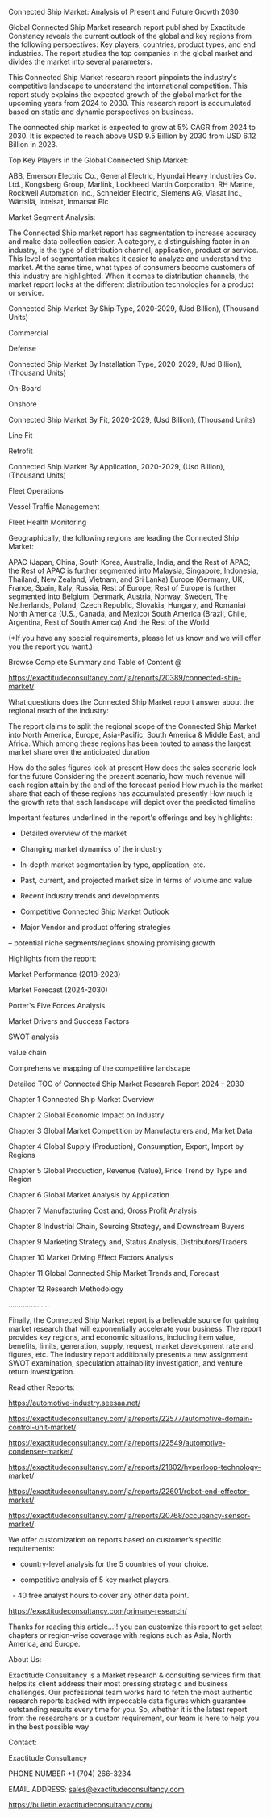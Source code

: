 Connected Ship Market: Analysis of Present and Future Growth 2030

Global Connected Ship Market research report published by Exactitude Constancy reveals the current outlook of the global and key regions from the following perspectives: Key players, countries, product types, and end industries. The report studies the top companies in the global market and divides the market into several parameters.

This Connected Ship Market research report pinpoints the industry's competitive landscape to understand the international competition. This report study explains the expected growth of the global market for the upcoming years from 2024 to 2030. This research report is accumulated based on static and dynamic perspectives on business.

The connected ship market is expected to grow at 5% CAGR from 2024 to 2030. It is expected to reach above USD 9.5 Billion by 2030 from USD 6.12 Billion in 2023.

Top Key Players in the Global Connected Ship Market:

ABB, Emerson Electric Co., General Electric, Hyundai Heavy Industries Co. Ltd., Kongsberg Group, Marlink, Lockheed Martin Corporation, RH Marine, Rockwell Automation Inc., Schneider Electric, Siemens AG, Viasat Inc., Wärtsilä, Intelsat, Inmarsat Plc

Market Segment Analysis:

The Connected Ship market report has segmentation to increase accuracy and make data collection easier. A category, a distinguishing factor in an industry, is the type of distribution channel, application, product or service. This level of segmentation makes it easier to analyze and understand the market. At the same time, what types of consumers become customers of this industry are highlighted. When it comes to distribution channels, the market report looks at the different distribution technologies for a product or service.

Connected Ship Market By Ship Type, 2020-2029, (Usd Billion), (Thousand Units)

Commercial

Defense

Connected Ship Market By Installation Type, 2020-2029, (Usd Billion), (Thousand Units)

On-Board

Onshore

Connected Ship Market By Fit, 2020-2029, (Usd Billion), (Thousand Units)

Line Fit

Retrofit

Connected Ship Market By Application, 2020-2029, (Usd Billion), (Thousand Units)

Fleet Operations

Vessel Traffic Management

Fleet Health Monitoring

Geographically, the following regions are leading the Connected Ship Market:

APAC (Japan, China, South Korea, Australia, India, and the Rest of APAC; the Rest of APAC is further segmented into Malaysia, Singapore, Indonesia, Thailand, New Zealand, Vietnam, and Sri Lanka)
Europe (Germany, UK, France, Spain, Italy, Russia, Rest of Europe; Rest of Europe is further segmented into Belgium, Denmark, Austria, Norway, Sweden, The Netherlands, Poland, Czech Republic, Slovakia, Hungary, and Romania)
North America (U.S., Canada, and Mexico)
South America (Brazil, Chile, Argentina, Rest of South America)
And the Rest of the World

(*If you have any special requirements, please let us know and we will offer you the report you want.)

Browse Complete Summary and Table of Content @

https://exactitudeconsultancy.com/ja/reports/20389/connected-ship-market/

What questions does the Connected Ship Market report answer about the regional reach of the industry:

The report claims to split the regional scope of the Connected Ship Market into North America, Europe, Asia-Pacific, South America & Middle East, and Africa. Which among these regions has been touted to amass the largest market share over the anticipated duration

How do the sales figures look at present How does the sales scenario look for the future
Considering the present scenario, how much revenue will each region attain by the end of the forecast period
How much is the market share that each of these regions has accumulated presently
How much is the growth rate that each landscape will depict over the predicted timeline

Important features underlined in the report's offerings and key highlights:

- Detailed overview of the market

- Changing market dynamics of the industry

- In-depth market segmentation by type, application, etc.

- Past, current, and projected market size in terms of volume and value

- Recent industry trends and developments

- Competitive Connected Ship Market Outlook

- Major Vendor and product offering strategies

– potential niche segments/regions showing promising growth

Highlights from the report:

Market Performance (2018-2023)

Market Forecast (2024-2030)

Porter's Five Forces Analysis

Market Drivers and Success Factors

SWOT analysis

value chain

Comprehensive mapping of the competitive landscape

Detailed TOC of Connected Ship Market Research Report 2024 – 2030

Chapter 1 Connected Ship Market Overview

Chapter 2 Global Economic Impact on Industry

Chapter 3 Global Market Competition by Manufacturers and, Market Data

Chapter 4 Global Supply (Production), Consumption, Export, Import by Regions

Chapter 5 Global Production, Revenue (Value), Price Trend by Type and Region

Chapter 6 Global Market Analysis by Application

Chapter 7 Manufacturing Cost and, Gross Profit Analysis

Chapter 8 Industrial Chain, Sourcing Strategy, and Downstream Buyers

Chapter 9 Marketing Strategy and, Status Analysis, Distributors/Traders

Chapter 10 Market Driving Effect Factors Analysis

Chapter 11 Global Connected Ship Market Trends and, Forecast

Chapter 12 Research Methodology

………………..

Finally, the Connected Ship Market report is a believable source for gaining market research that will exponentially accelerate your business. The report provides key regions, and economic situations, including item value, benefits, limits, generation, supply, request, market development rate and figures, etc. The industry report additionally presents a new assignment SWOT examination, speculation attainability investigation, and venture return investigation.

Read other Reports:

https://automotive-industry.seesaa.net/

https://exactitudeconsultancy.com/ja/reports/22577/automotive-domain-control-unit-market/

https://exactitudeconsultancy.com/ja/reports/22549/automotive-condenser-market/

https://exactitudeconsultancy.com/ja/reports/21802/hyperloop-technology-market/

https://exactitudeconsultancy.com/ja/reports/22601/robot-end-effector-market/

https://exactitudeconsultancy.com/ja/reports/20768/occupancy-sensor-market/

We offer customization on reports based on customer’s specific requirements:

- country-level analysis for the 5 countries of your choice.

- competitive analysis of 5 key market players.

  - 40 free analyst hours to cover any other data point.

https://exactitudeconsultancy.com/primary-research/

Thanks for reading this article...!! you can customize this report to get select chapters or region-wise coverage with regions such as Asia, North America, and Europe.

About Us:

Exactitude Consultancy is a Market research & consulting services firm that helps its client address their most pressing strategic and business challenges. Our professional team works hard to fetch the most authentic research reports backed with impeccable data figures which guarantee outstanding results every time for you. So, whether it is the latest report from the researchers or a custom requirement, our team is here to help you in the best possible way

Contact:

Exactitude Consultancy

PHONE NUMBER +1 (704) 266-3234

EMAIL ADDRESS: sales@exactitudeconsultancy.com

https://bulletin.exactitudeconsultancy.com/
